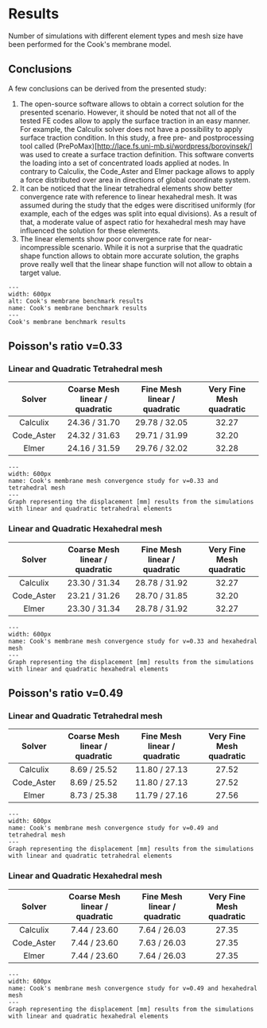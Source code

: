 # Results

Number of simulations with different element types and mesh size have been performed for the Cook's membrane model.

## Conclusions

A few conclusions can be derived from the presented study:

1. The open-source software allows to obtain a correct solution for the presented scenario. However, it should be noted that not all of the tested FE codes allow to apply the surface traction in an easy manner. For example, the Calculix solver does not have a possibility to apply surface traction condition. In this study, a free pre- and postprocessing tool called (PrePoMax)[http://lace.fs.uni-mb.si/wordpress/borovinsek/] was used to create a surface traction definition. This software converts the loading into a set of concentrated loads applied at nodes. In contrary to Calculix, the Code_Aster and Elmer package allows to apply a force distributed over area in directions of global coordinate system.
2. It can be noticed that the linear tetrahedral elements show better convergence rate with reference to linear hexahedral mesh. It was assumed during the study that the edges were discritised uniformly (for example, each of the edges was split into equal divisions). As a result of that, a moderate value of aspect ratio for hexahedral mesh may have influenced the solution for these elements.
3. The linear elements show poor convergence rate for near-incompressible scenario. While it is not a surprise that the quadratic shape function allows to obtain more accurate solution, the graphs prove really well that the linear shape function will not allow to obtain a target value.

```{figure} .   /results.png
---
width: 600px
alt: Cook's membrane benchmark results
name: Cook's membrane benchmark results
---
Cook's membrane benchmark results
```

## Poisson's ratio v=0.33

### Linear and Quadratic Tetrahedral mesh

|   Solver   | Coarse Mesh <br> linear / quadratic | Fine Mesh <br> linear / quadratic | Very Fine Mesh <br> quadratic |
|:----------:|:------------------------------:|:----------------------------:|:------------------------:|
|  Calculix  |          24.36 / 31.70         |         29.78 / 32.05        |           32.27          |
| Code_Aster |          24.32 / 31.63         |         29.71 / 31.99        |           32.20          |
|    Elmer   |          24.16 / 31.59         |         29.76 / 32.02        |           32.28          |

```{figure} ./v33_tet-comparison_cook.png
---
width: 600px
name: Cook's membrane mesh convergence study for v=0.33 and tetrahedral mesh
---
Graph representing the displacement [mm] results from the simulations with linear and quadratic tetrahedral elements
```

### Linear and Quadratic Hexahedral mesh

|   Solver   | Coarse Mesh <br> linear / quadratic | Fine Mesh <br> linear / quadratic | Very Fine Mesh <br> quadratic |
|:----------:|:--------------------------------:|:------------------------------:|:--------------------------:|
|  Calculix  |           23.30 / 31.34          |          28.78 / 31.92         |            32.27           |
| Code_Aster |           23.21 / 31.26          |          28.70 / 31.85         |            32.20           |
|    Elmer   |           23.30 / 31.34          |          28.78 / 31.92         |            32.27           |

```{figure} ./v33_hex-comparison_cook.png
---
width: 600px
name: Cook's membrane mesh convergence study for v=0.33 and hexahedral mesh
---
Graph representing the displacement [mm] results from the simulations with linear and quadratic hexahedral elements
```

## Poisson's ratio v=0.49

### Linear and Quadratic Tetrahedral mesh

|   Solver   | Coarse Mesh <br> linear / quadratic | Fine Mesh <br> linear / quadratic | Very Fine Mesh <br> quadratic |
|:----------:|:--------------------------------:|:------------------------------:|:--------------------------:|
|  Calculix  |           8.69 / 25.52           |          11.80 / 27.13         |            27.52           |
| Code_Aster |           8.69 / 25.52           |          11.80 / 27.13         |            27.52           |
|    Elmer   |           8.73 / 25.38           |          11.79 / 27.16         |            27.56           |

```{figure} ./v44_tet-comparison_cook.png
---
width: 600px
name: Cook's membrane mesh convergence study for v=0.49 and tetrahedral mesh
---
Graph representing the displacement [mm] results from the simulations with linear and quadratic tetrahedral elements
```

### Linear and Quadratic Hexahedral mesh

|   Solver   | Coarse Mesh   linear / quadratic | Fine Mesh   linear / quadratic | Very Fine Mesh   quadratic |
|:----------:|:--------------------------------:|:------------------------------:|:--------------------------:|
|  Calculix  |           7.44 / 23.60           |          7.64 / 26.03          |            27.35           |
| Code_Aster |           7.44 / 23.60           |          7.63 / 26.03          |            27.35           |
|    Elmer   |           7.44 / 23.60           |          7.64 / 26.03          |            27.35           |

```{figure} ./v49_hex-comparison_cook.png
---
width: 600px
name: Cook's membrane mesh convergence study for v=0.49 and hexahedral mesh
---
Graph representing the displacement [mm] results from the simulations with linear and quadratic hexahedral elements
```
